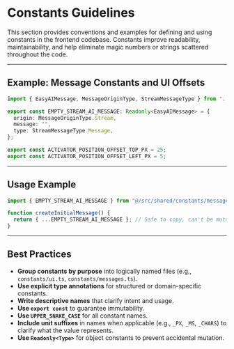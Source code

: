 # Constants Guidelines

This section provides conventions and examples for defining and using constants in the frontend codebase. Constants improve readability, maintainability, and help eliminate magic numbers or strings scattered throughout the code.

---

## Example: Message Constants and UI Offsets

```ts
import { EasyAIMessage, MessageOriginType, StreamMessageType } from "../types/message";

export const EMPTY_STREAM_AI_MESSAGE: Readonly<EasyAIMessage> = {
  origin: MessageOriginType.Stream,
  message: "",
  type: StreamMessageType.Message,
};

export const ACTIVATOR_POSITION_OFFSET_TOP_PX = 25;
export const ACTIVATOR_POSITION_OFFSET_LEFT_PX = 5;
```

---

## Usage Example

```ts
import { EMPTY_STREAM_AI_MESSAGE } from "@/src/shared/constants/messages";

function createInitialMessage() {
  return { ...EMPTY_STREAM_AI_MESSAGE }; // Safe to copy, can't be mutated
}
```

---

## Best Practices

- **Group constants by purpose** into logically named files (e.g., `constants/ui.ts`, `constants/messages.ts`).
- **Use explicit type annotations** for structured or domain-specific constants.
- **Write descriptive names** that clarify intent and usage.
- **Use `export const`** to guarantee immutability.
- **Use `UPPER_SNAKE_CASE`** for all constant names.
- **Include unit suffixes** in names when applicable (e.g., `_PX`, `_MS`, `_CHARS`) to clarify what the value represents.
- **Use `Readonly<Type>`** for object constants to prevent accidental mutation.
